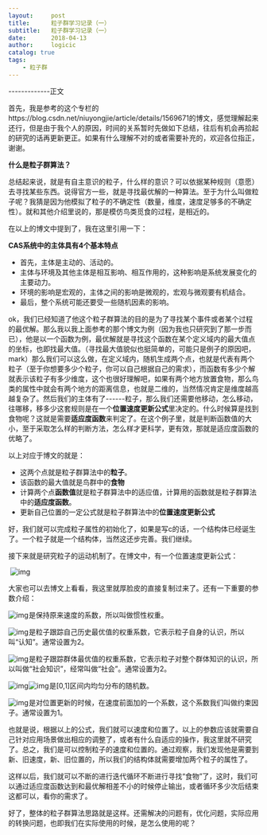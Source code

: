 ```yaml
---
layout:     post
title:      粒子群学习记录（一）
subtitle:   粒子群学习记录（一）
date:       2018-04-13
author:     logicic
catalog: true
tags:
    - 粒子群
---
```




-------------正文

首先，我是参考的这个专栏的https://blog.csdn.net/niuyongjie/article/details/1569671的博文，感觉理解起来还行，但是由于我个人的原因，时间的关系暂时先做如下总结，往后有机会再拾起的研究的话再更新更正。如果有什么理解不对的或者需要补充的，欢迎各位指正，谢谢。

**什么是粒子群算法？**

总结起来说，就是有自主意识的粒子，什么样的意识？可以依据某种规则（意愿）去寻找某些东西。说得官方一些，就是寻找最优解的一种算法。至于为什么叫做粒子呢？我猜是因为他模拟了粒子的不确定性（数量，维度，速度足够多的不确定性）。就和其他介绍里说的，那是模仿鸟类觅食的过程，是相近的。

在以上的博文中提到了，我在这里引用一下：

**CAS系统中的主体具有4个基本特点**



- 首先，主体是主动的、活动的。 
- 主体与环境及其他主体是相互影响、相互作用的，这种影响是系统发展变化的主要动力。 
- 环境的影响是宏观的，主体之间的影响是微观的，宏观与微观要有机结合。 
- 最后，整个系统可能还要受一些随机因素的影响。 

ok，我们已经知道了他这个粒子群算法的目的是为了寻找某个事件或者某个过程的最优解。那么我以我上面参考的那个博文为例（因为我也只研究到了那一步而已），他是以一个函数为例，最优解就是寻找这个函数在某个定义域内的最大值点的坐标，也即找最大值。（寻找最大值貌似也挺简单的，可能只是例子的原因吧，mark）那么我们可以这么做，在定义域内，随机生成两个点，也就是代表有两个粒子（至于你想要多少个粒子，你可以自己根据自己的需求），而函数有多少个解就表示该粒子有多少维度，这个也很好理解吧，如果有两个地方放置食物，那么鸟类的属性中就会有两个地方的距离信息，也就是二维的，当然情况肯定是维度越高越复杂了。然后我们的主体有了------粒子，那么我们还需要他移动，怎么移动，往哪移，移多少这套规则是在一个**位置速度更新公式**里决定的。什么时候算是找到食物呢？这就是需要**适应度函数**来判定了。在这个例子里，就是判断函数值的大小，至于采取怎么样的判断方法，怎么样才更科学，更有效，那就是适应度函数的优略了。

以上对应于博文的就是：



- 这两个点就是粒子群算法中的**粒子**。
- 该函数的最大值就是鸟群中的**食物** 
- 计算两个点**函数值**就是粒子群算法中的适应值，计算用的函数就是粒子群算法中的**适应度函数**。
- 更新自己位置的一定公式就是粒子群算法中的**位置速度更新公式**

好，我们就可以完成粒子属性的初始化了，如果是写c的话，一个结构体已经诞生了。一个粒子就是一个结构体，当然这还步完善。我们继续。

接下来就是研究粒子的运动机制了。在博文中，有一个位置速度更新公式：

​                      ![img](https://img-blog.csdn.net/20180413143213815?watermark/2/text/aHR0cHM6Ly9ibG9nLmNzZG4ubmV0L3FxXzM4OTYwODk5/font/5a6L5L2T/fontsize/400/fill/I0JBQkFCMA==/dissolve/70)![点击并拖拽以移动](data:image/gif;base64,R0lGODlhAQABAPABAP///wAAACH5BAEKAAAALAAAAAABAAEAAAICRAEAOw==)

大家也可以去博文上看看，我这里就厚脸皮的直接复制过来了。还有一下重要的参数介绍：



![img](https://img-blog.csdnimg.cn/img_convert/8f90d4968a50445806209e3bb6e61990.bmp)![点击并拖拽以移动](data:image/gif;base64,R0lGODlhAQABAPABAP///wAAACH5BAEKAAAALAAAAAABAAEAAAICRAEAOw==)是保持原来速度的系数，所以叫做惯性权重。

![img](https://img-blog.csdnimg.cn/img_convert/3704e6f174e3afe93a73fcc8b9668ac4.bmp)![点击并拖拽以移动](data:image/gif;base64,R0lGODlhAQABAPABAP///wAAACH5BAEKAAAALAAAAAABAAEAAAICRAEAOw==)是粒子跟踪自己历史最优值的权重系数，它表示粒子自身的认识，所以叫“认知”。通常设置为2。

![img](https://img-blog.csdnimg.cn/img_convert/967f8540e325185b76901a45e5c7448b.bmp)![点击并拖拽以移动](data:image/gif;base64,R0lGODlhAQABAPABAP///wAAACH5BAEKAAAALAAAAAABAAEAAAICRAEAOw==)是粒子跟踪群体最优值的权重系数，它表示粒子对整个群体知识的认识，所以叫做“社会知识”，经常叫做“社会”。通常设置为2。

![img](https://img-blog.csdnimg.cn/img_convert/98dc2ced956b2f25440624d73044ce2f.bmp)![点击并拖拽以移动](data:image/gif;base64,R0lGODlhAQABAPABAP///wAAACH5BAEKAAAALAAAAAABAAEAAAICRAEAOw==)![img](https://img-blog.csdnimg.cn/img_convert/555897569c2d1031de487fed848d7e65.bmp)![点击并拖拽以移动](data:image/gif;base64,R0lGODlhAQABAPABAP///wAAACH5BAEKAAAALAAAAAABAAEAAAICRAEAOw==)是[0,1]区间内均匀分布的随机数。

![img](https://img-blog.csdnimg.cn/img_convert/431377b6b9940a5492785c2a05c35d00.bmp)![点击并拖拽以移动](data:image/gif;base64,R0lGODlhAQABAPABAP///wAAACH5BAEKAAAALAAAAAABAAEAAAICRAEAOw==)是对位置更新的时候，在速度前面加的一个系数，这个系数我们叫做约束因子。通常设置为1。



也就是说，根据以上的公式，我们就可以速度和位置了。以上的参数应该就需要自己针对应用场景做出相应的调整了，或者有什么自适应的操作，我这里就不研究了。总之，我们是可以控制粒子的速度和位置的。通过观察，我们发现他是需要到新、旧速度，新、旧位置的，所以我们的结构体就需要增加两个粒子的属性了。

这样以后，我们就可以不断的进行迭代循环不断进行寻找“食物”了，这时，我们可以通过适应度函数达到和最优解相差不小的时候停止输出，或者循环多少次后结束这都可以，看你的需求了。

好了，整体的粒子群算法思路就是这样。还需解决的问题有，优化问题，实际应用的转换问题，也即我们在实际使用的时候，是怎么使用的呢？